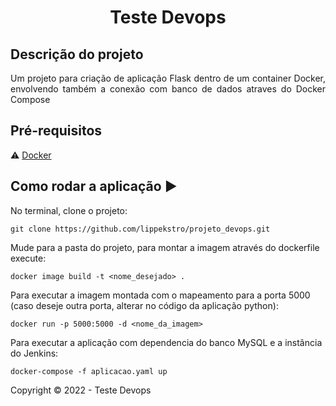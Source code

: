 <h1 align="center"> Teste Devops </h1>

## Descrição do projeto 
<p align="justify">
  Um projeto para criação de aplicação Flask dentro de um container Docker, envolvendo também a conexão com banco de dados atraves do Docker Compose 
</p>

## Pré-requisitos
:warning: [Docker](https://www.docker.com/get-started/)

## Como rodar a aplicação :arrow_forward:
No terminal, clone o projeto: 
```
git clone https://github.com/lippekstro/projeto_devops.git
```
Mude para a pasta do projeto, para montar a imagem através do dockerfile execute:
```
docker image build -t <nome_desejado> .
```
Para executar a imagem montada com o mapeamento para a porta 5000 (caso deseje outra porta, alterar no código da aplicação python):
```
docker run -p 5000:5000 -d <nome_da_imagem>
```
Para executar a aplicação com dependencia do banco MySQL e a instância do Jenkins:
```
docker-compose -f aplicacao.yaml up
```

Copyright :copyright: 2022 - Teste Devops
